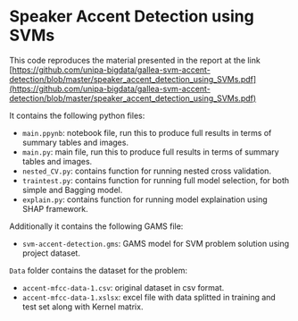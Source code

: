 # Speaker Accent Detection using SVMs

This code reproduces the material presented in the report at the link [https://github.com/unipa-bigdata/gallea-svm-accent-detection/blob/master/speaker_accent_detection_using_SVMs.pdf](https://github.com/unipa-bigdata/gallea-svm-accent-detection/blob/master/speaker_accent_detection_using_SVMs.pdf)

It contains the following python files:
- `main.ppynb`: notebook file, run this to produce full results in terms of summary tables and images.
- `main.py`: main file, run this to produce full results in terms of summary tables and images.
- `nested_CV.py`: contains function for running nested cross validation.
- `traintest.py`: contains function for running full model selection, for both simple and Bagging model.
- `explain.py`: contains function for running model explaination using SHAP framework.

Additionally it contains the following GAMS file:
- `svm-accent-detection.gms`: GAMS model for SVM problem solution using project dataset.

`Data` folder contains the dataset for the problem:
- `accent-mfcc-data-1.csv`: original dataset in csv format.
- `accent-mfcc-data-1.xslsx`: excel file with data splitted in training and test set along with Kernel matrix.